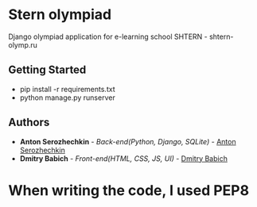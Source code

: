# Stern olympiad
Django olympiad application for e-learning school SHTERN - shtern-olymp.ru

## Getting Started

* pip install -r requirements.txt
* python manage.py runserver

## Authors

* **Anton Serozhechkin** - *Back-end(Python, Django, SQLite)* - [Anton Serozhechkin](https://github.com/anton-serozhechkin)
* **Dmitry Babich** - *Front-end(HTML, CSS, JS, UI)* - [Dmitry Babich](https://github.com/ApppieLV)

# When writing the code, I used PEP8
